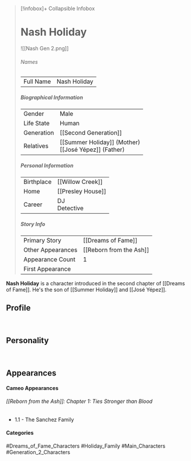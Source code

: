 > [!infobox]+ Collapsible Infobox
> # Nash Holiday
> ![[Nash Gen 2.png]] 
> ###### Names 
> |  |  | 
> | ---- | ---- | 
> | Full Name | Nash Holiday | 
>
> ##### Biographical Information
> |  |  | 
> | ---- | ---- | 
> | Gender | Male | 
> | Life State | Human |
> | Generation | [[Second Generation]] |
> | Relatives | [[Summer Holiday]] (Mother)<br>[[José Yépez]] (Father)
> 
> ##### Personal Information
> |  |  | 
> | ---- | ---- | 
> | Birthplace |[[Willow Creek]]| 
> | Home |[[Presley House]]| 
> | Career | DJ<br>Detective| 
> 
> ##### Story Info
> |  |  | 
> | ---- | ---- | 
> | Primary Story | [[Dreams of Fame]] | 
> | Other Appearances | [[Reborn from the Ash]] | 
> | Appearance Count | 1 | 
> | First Appearance | 

**Nash Holiday** is a character introduced in the second chapter of [[Dreams of Fame]]. He's the son of [[Summer Holiday]] and [[José Yépez]].

## Profile

<br style="clear:both; margin: 0; padding: 0" />

## Personality

<br style="clear:both; margin: 0; padding: 0" />

## Appearances

#### Cameo Appearances
###### [[Reborn from the Ash]]: Chapter 1: Ties Stronger than Blood
- 1.1 - The Sanchez Family

#### Categories
#Dreams_of_Fame_Characters #Holiday_Family #Main_Characters #Generation_2_Characters